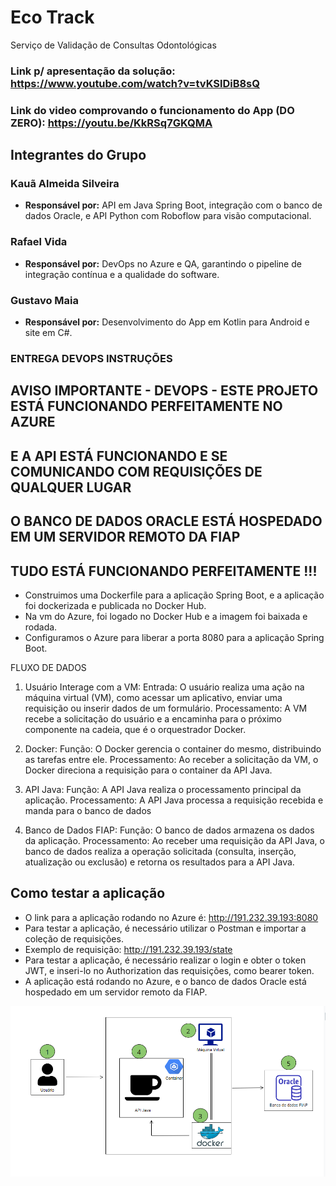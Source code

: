 # Eco Track

Serviço de Validação de Consultas Odontológicas

### Link p/ apresentação da solução: https://www.youtube.com/watch?v=tvKSlDiB8sQ

### Link do video comprovando o funcionamento do App (DO ZERO): https://youtu.be/KkRSq7GKQMA

## Integrantes do Grupo

### Kauã Almeida Silveira
- **Responsável por:** API em Java Spring Boot, integração com o banco de dados Oracle, e API Python com Roboflow para visão computacional.
### Rafael Vida
- **Responsável por:** DevOps no Azure e QA, garantindo o pipeline de integração contínua e a qualidade do software.
### Gustavo Maia
- **Responsável por:** Desenvolvimento do App em Kotlin para Android e site em C#.

### ENTREGA DEVOPS INSTRUÇÕES

## AVISO IMPORTANTE - DEVOPS - ESTE PROJETO ESTÁ FUNCIONANDO PERFEITAMENTE NO AZURE
## E A API ESTÁ FUNCIONANDO E SE COMUNICANDO COM REQUISIÇÕES DE QUALQUER LUGAR
## O BANCO DE DADOS ORACLE ESTÁ HOSPEDADO EM UM SERVIDOR REMOTO DA FIAP
## TUDO ESTÁ FUNCIONANDO PERFEITAMENTE !!! 

- Construimos uma Dockerfile para a aplicação Spring Boot, e a aplicação foi dockerizada e publicada no Docker Hub.
- Na vm do Azure, foi logado no Docker Hub e a imagem foi baixada e rodada.
- Configuramos o Azure para liberar a porta 8080 para a aplicação Spring Boot.

FLUXO DE DADOS 

1. Usuário Interage com a VM: 
Entrada: O usuário realiza uma ação na máquina virtual (VM), como acessar um aplicativo, enviar uma requisição ou inserir dados de um formulário. 
Processamento: A VM recebe a solicitação do usuário e a encaminha para o próximo componente na cadeia, que é o orquestrador Docker. 

2. Docker: 
Função: O Docker gerencia o container do mesmo, distribuindo as tarefas entre ele. 
Processamento: Ao receber a solicitação da VM, o Docker direciona a requisição para o container da API Java. 

3. API Java: 
Função: A API Java realiza o processamento principal da aplicação. 
Processamento: A API Java processa a requisição recebida e manda para o banco de dados 

4. Banco de Dados FIAP: 
Função: O banco de dados armazena os dados da aplicação. 
Processamento: Ao receber uma requisição da API Java, o banco de dados realiza a operação solicitada (consulta, inserção, atualização ou exclusão) e retorna os resultados para a API Java. 

## Como testar a aplicação

- O link para a aplicação rodando no Azure é: http://191.232.39.193:8080
- Para testar a aplicação, é necessário utilizar o Postman e importar a coleção de requisições.
- Exemplo de requisição: http://191.232.39.193/state
- Para testar a aplicação, é necessário realizar o login e obter o token JWT, e inseri-lo no Authorization das requisições, como bearer token.
- A aplicação está rodando no Azure, e o banco de dados Oracle está hospedado em um servidor remoto da FIAP.

![DESENHO-ARQUITETURA](./desenho.png)
